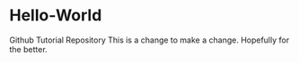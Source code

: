 # Hello-World
Github Tutorial Repository
This is a change to make a change. Hopefully for the better.
